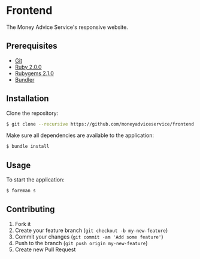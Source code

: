 # Frontend

The Money Advice Service's responsive website.


## Prerequisites

* [Git]
* [Ruby 2.0.0][Ruby]
* [Rubygems 2.1.0][Rubygems]
* [Bundler]


## Installation

Clone the repository:

```sh
$ git clone --recursive https://github.com/moneyadviceservice/frontend.git
```

Make sure all dependencies are available to the application:

```sh
$ bundle install
```

## Usage

To start the application:

```sh
$ foreman s
```

## Contributing

1. Fork it
2. Create your feature branch (`git checkout -b my-new-feature`)
3. Commit your changes (`git commit -am 'Add some feature'`)
4. Push to the branch (`git push origin my-new-feature`)
5. Create new Pull Request


[bundler]: http://bundler.io
[git]: http://git-scm.com
[ruby]: http://www.ruby-lang.org/en
[rubygems]: http://rubygems.org
